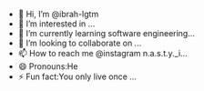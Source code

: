 - 👋 Hi, I’m @ibrah-lgtm
- 👀 I’m interested in ...
- 🌱 I’m currently learning software engineering...
- 💞️ I’m looking to collaborate on ...
- 📫 How to reach me @instagram n.a.s.t.y._i...
- 😄 Pronouns:He
- ⚡ Fun fact:You only live once  ...

<!---
ibra-lgtm/ibra-lgtm is a ✨ special ✨ repository because its `README.md` (this file) appears on your GitHub profile.
You can click the Preview link to take a look at your changes.
--->
